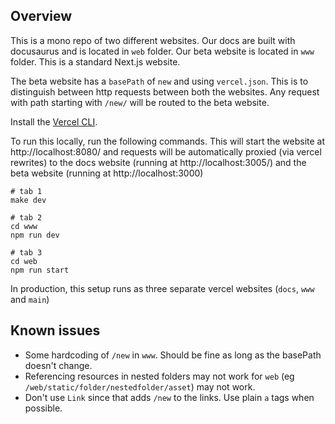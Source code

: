 ## Overview

This is a mono repo of two different websites. Our docs are built with docusaurus and is located in `web` folder. Our beta website is located in `www` folder. This is a standard Next.js website.

The beta website has a `basePath` of `new` and using `vercel.json`. This is to distinguish between http requests between both the websites. Any request with path starting with `/new/` will be routed to the beta website.

Install the [Vercel CLI](https://vercel.com/cli).

To run this locally, run the following commands. This will start the website at http://localhost:8080/ and requests will be automatically proxied (via vercel rewrites) to the docs website (running at http://localhost:3005/) and the beta website (running at http://localhost:3000)

```
# tab 1
make dev

# tab 2
cd www
npm run dev

# tab 3
cd web
npm run start
```

In production, this setup runs as three separate vercel websites (`docs`, `www` and `main`)

## Known issues

- Some hardcoding of `/new` in `www`. Should be fine as long as the basePath doesn't change.
- Referencing resources in nested folders may not work for `web` (eg `/web/static/folder/nestedfolder/asset`) may not work.
- Don't use `Link` since that adds `/new` to the links. Use plain `a` tags when possible.
